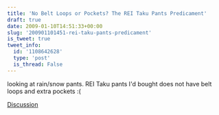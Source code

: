 ```yaml
---
title: 'No Belt Loops or Pockets? The REI Taku Pants Predicament'
draft: true
date: 2009-01-10T14:51:33+00:00
slug: '200901101451-rei-taku-pants-predicament'
is_tweet: true
tweet_info:
  id: '1108642628'
  type: 'post'
  is_thread: False
---
```




looking at rain/snow pants. REI Taku pants I'd bought does not have belt loops and extra pockets :(

[Discussion](https://x.com/sytelus/status/1108642628)

